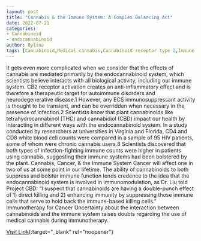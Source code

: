 ```yaml
---
layout: post
title: "Cannabis & the Immune System: A Complex Balancing Act"
date: 2022-07-21
categories:
- Cannabinoid
- endocannabinoid
author: Byline
tags: [Cannabinoid,Medical cannabis,Cannabinoid receptor type 2,Immune system,Immunotherapy,Tetrahydrocannabinol,Cannabidiol,HIV,Medical specialties,Immunology,Medicine,Biology,Clinical medicine,Diseases and disorders]
---
```



It gets even more complicated when we consider that the effects of cannabis are mediated primarily by the endocannabinoid system, which scientists believe interacts with all biological activity, including our immune system. CB2 receptor activation creates an anti-inflammatory effect and is therefore a therapeutic target for autoimmune disorders and neurodegenerative disease.1 However, any ECS immunosuppressant activity is thought to be transient, and can be overridden when necessary in the presence of infection.2  Scientists know that plant cannabinoids like tetrahydrocannabinol (THC) and cannabidiol (CBD) impact our health by interacting in different ways with the endocannabinoid system. In a study conducted by researchers at universities in Virginia and Florida, CD4 and CD8 white blood cell counts were compared in a sample of 95 HIV patients, some of whom were chronic cannabis users.8 Scientists discovered that both types of infection-fighting immune counts were higher in patients using cannabis, suggesting their immune systems had been bolstered by the plant. Cannabis, Cancer, & the Immune System  Cancer will affect one in two of us at some point in our lifetime. The ability of cannabinoids to both suppress and bolster immune function lends credence to the idea that the endocannabinoid system is involved in immunomodulation, as Dr. Liu told Project CBD: “I suspect that cannabinoids are having a double-punch effect of 1) direct killing and 2) enhancing immunity by suppressing those immune cells that serve to hold back the immune-based killing cells.”  Immunotherapy for Cancer  Uncertainty about the interaction between cannabinoids and the immune system raises doubts regarding the use of medical cannabis during immunotherapy.

[Visit Link](https://www.projectcbd.org/wellness/cannabis-immune-system-complex-balancing-act){:target="_blank" rel="noopener"}


